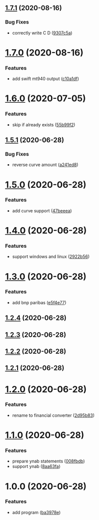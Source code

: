 ## [1.7.1](https://github.com/cumpsd/financial-converter/compare/v1.7.0...v1.7.1) (2020-08-16)


### Bug Fixes

* correctly write C D ([9307c5a](https://github.com/cumpsd/financial-converter/commit/9307c5a9faf9ccd96c845ab8066e2ab855639489))

# [1.7.0](https://github.com/cumpsd/financial-converter/compare/v1.6.0...v1.7.0) (2020-08-16)


### Features

* add swift mt940 output ([c10a1df](https://github.com/cumpsd/financial-converter/commit/c10a1df210a94c8f286bbd08cbf5346c5fdd5690))

# [1.6.0](https://github.com/cumpsd/financial-converter/compare/v1.5.1...v1.6.0) (2020-07-05)


### Features

* skip if already exists ([55b99f2](https://github.com/cumpsd/financial-converter/commit/55b99f23f833fabfd6218c9b45bcb5d44bd646cb))

## [1.5.1](https://github.com/cumpsd/financial-converter/compare/v1.5.0...v1.5.1) (2020-06-28)


### Bug Fixes

* reverse curve amount ([a241ed8](https://github.com/cumpsd/financial-converter/commit/a241ed868435297b06f1fe3f016fa1e00ca7c74c))

# [1.5.0](https://github.com/cumpsd/financial-converter/compare/v1.4.0...v1.5.0) (2020-06-28)


### Features

* add curve support ([47beeea](https://github.com/cumpsd/financial-converter/commit/47beeeaa2154043d984e35f919691b1d99a123c4))

# [1.4.0](https://github.com/cumpsd/financial-converter/compare/v1.3.0...v1.4.0) (2020-06-28)


### Features

* support windows and linux ([2922b56](https://github.com/cumpsd/financial-converter/commit/2922b56c739eb236cc9f0641a98700d3f5f4b3e9))

# [1.3.0](https://github.com/cumpsd/financial-converter/compare/v1.2.4...v1.3.0) (2020-06-28)


### Features

* add bnp paribas ([e5f4e77](https://github.com/cumpsd/financial-converter/commit/e5f4e77d8ad9fe498b06fc5597069b60971304c7))

## [1.2.4](https://github.com/cumpsd/financial-converter/compare/v1.2.3...v1.2.4) (2020-06-28)

## [1.2.3](https://github.com/cumpsd/financial-converter/compare/v1.2.2...v1.2.3) (2020-06-28)

## [1.2.2](https://github.com/cumpsd/financial-converter/compare/v1.2.1...v1.2.2) (2020-06-28)

## [1.2.1](https://github.com/cumpsd/financial-converter/compare/v1.2.0...v1.2.1) (2020-06-28)

# [1.2.0](https://github.com/cumpsd/financial-converter/compare/v1.1.0...v1.2.0) (2020-06-28)


### Features

* rename to financial converter ([2d95b83](https://github.com/cumpsd/financial-converter/commit/2d95b836ad2ba7384efd2975b424adae7bf1a460))

# [1.1.0](https://github.com/cumpsd/financial-converter/compare/v1.0.0...v1.1.0) (2020-06-28)


### Features

* prepare ynab statements ([008fbdb](https://github.com/cumpsd/financial-converter/commit/008fbdb38dfc7e71214c3c00e6ddfa9e2b86bf64))
* support ynab ([8aa63fa](https://github.com/cumpsd/financial-converter/commit/8aa63fa7a25352bb080cea7611308dde47f7fa50))

# 1.0.0 (2020-06-28)


### Features

* add program ([ba3978e](https://github.com/cumpsd/financial-converter/commit/ba3978e4852d31407c97fe060f5aec8c1218606c))

